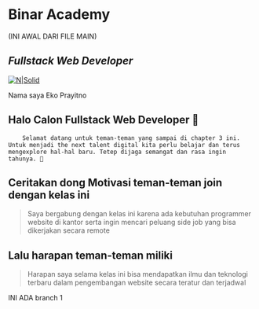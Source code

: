 # Binar Academy
(INI AWAL DARI FILE MAIN)
## _Fullstack Web Developer_

 

[![N|Solid](https://storage.googleapis.com/danacita-website-v3-prd/website_v3/images/Binar_-_Logo_warna.original.png)](https://www.binaracademy.com/)

 Nama saya Eko Prayitno
## Halo Calon Fullstack Web Developer 👋

 

        Selamat datang untuk teman-teman yang sampai di chapter 3 ini. Untuk menjadi the next talent digital kita perlu belajar dan terus mengexplore hal-hal baru. Tetep dijaga semangat dan rasa ingin tahunya. 🤙

 

## Ceritakan dong Motivasi teman-teman join dengan kelas ini

> Saya bergabung dengan kelas ini karena ada kebutuhan programmer website di kantor serta ingin mencari peluang side job yang bisa dikerjakan secara remote

 

 

## Lalu harapan teman-teman miliki

> Harapan saya selama kelas ini bisa mendapatkan ilmu dan teknologi terbaru dalam pengembangan website secara teratur dan terjadwal





INI ADA branch 1
